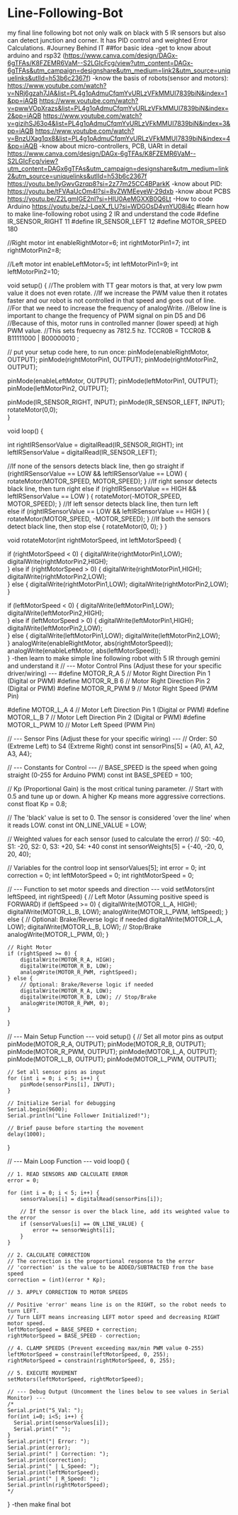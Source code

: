 # Line-Following-Bot
my final line following bot not only walk on black with 5 IR sensors but also can detect junction and corner. It has PID control and weighted Error Calculations.
#Journey Behind IT
##for basic idea
-get to know about arduino and rsp32
(https://www.canva.com/design/DAGx-6gTFAs/K8FZEMR6VaM--S2LGIcFcg/view?utm_content=DAGx-6gTFAs&utm_campaign=designshare&utm_medium=link2&utm_source=uniquelinks&utlId=h53b6c2367f)
-know the basis of robots(sensor and motors):
   https://www.youtube.com/watch?v=NRj6gzah7JA&list=PL4g1oAdmuCfqmYvURLzVFkMMUI7839biN&index=1&pp=iAQB
   https://www.youtube.com/watch?v=pwwVOpXrazs&list=PL4g1oAdmuCfqmYvURLzVFkMMUI7839biN&index=2&pp=iAQB
   https://www.youtube.com/watch?v=gizihSJ63o4&list=PL4g1oAdmuCfqmYvURLzVFkMMUI7839biN&index=3&pp=iAQB
   https://www.youtube.com/watch?v=BnzUXag1qx8&list=PL4g1oAdmuCfqmYvURLzVFkMMUI7839biN&index=4&pp=iAQB
-know about micro-controllers, PCB, UARt in detail
   https://www.canva.com/design/DAGx-6gTFAs/K8FZEMR6VaM--S2LGIcFcg/view?utm_content=DAGx6gTFAs&utm_campaign=designshare&utm_medium=link2&utm_source=uniquelinks&utlId=h53b6c2367f
   https://youtu.be/IyGwvGzrqp8?si=2z77m25CC4BParkK
-know about PID:
    https://youtu.be/tFVAaUcOm4I?si=8vZWMEeyeW-29dxb
-know about PCBS
   https://youtu.be/Z2LgmIGE2nI?si=HIU0AeMGXXB0Q6Lt
-How to code Arduino
   https://youtu.be/zJ-LqeX_fLU?si=WDGOsD4ynYU08i4c
#learn how to make line-following robot using 2 IR
  and understand the code
  #define IR_SENSOR_RIGHT 11
#define IR_SENSOR_LEFT 12
#define MOTOR_SPEED 180

//Right motor
int enableRightMotor=6;
int rightMotorPin1=7;
int rightMotorPin2=8;

//Left motor
int enableLeftMotor=5;
int leftMotorPin1=9;
int leftMotorPin2=10;

void setup()
{
  //The problem with TT gear motors is that, at very low pwm value it does not even rotate.
  //If we increase the PWM value then it rotates faster and our robot is not controlled in that speed and goes out of line.
  //For that we need to increase the frequency of analogWrite.
  //Below line is important to change the frequency of PWM signal on pin D5 and D6
  //Because of this, motor runs in controlled manner (lower speed) at high PWM value.
  //This sets frequecny as 7812.5 hz.
  TCCR0B = TCCR0B & B11111000 | B00000010 ;
  
  // put your setup code here, to run once:
  pinMode(enableRightMotor, OUTPUT);
  pinMode(rightMotorPin1, OUTPUT);
  pinMode(rightMotorPin2, OUTPUT);
  
  pinMode(enableLeftMotor, OUTPUT);
  pinMode(leftMotorPin1, OUTPUT);
  pinMode(leftMotorPin2, OUTPUT);

  pinMode(IR_SENSOR_RIGHT, INPUT);
  pinMode(IR_SENSOR_LEFT, INPUT);
  rotateMotor(0,0);   
}


void loop()
{

  int rightIRSensorValue = digitalRead(IR_SENSOR_RIGHT);
  int leftIRSensorValue = digitalRead(IR_SENSOR_LEFT);

  //If none of the sensors detects black line, then go straight
  if (rightIRSensorValue == LOW && leftIRSensorValue == LOW)
  {
    rotateMotor(MOTOR_SPEED, MOTOR_SPEED);
  }
  //If right sensor detects black line, then turn right
  else if (rightIRSensorValue == HIGH && leftIRSensorValue == LOW )
  {
      rotateMotor(-MOTOR_SPEED, MOTOR_SPEED); 
  }
  //If left sensor detects black line, then turn left  
  else if (rightIRSensorValue == LOW && leftIRSensorValue == HIGH )
  {
      rotateMotor(MOTOR_SPEED, -MOTOR_SPEED); 
  } 
  //If both the sensors detect black line, then stop 
  else 
  {
    rotateMotor(0, 0);
  }
}


void rotateMotor(int rightMotorSpeed, int leftMotorSpeed)
{
  
  if (rightMotorSpeed < 0)
  {
    digitalWrite(rightMotorPin1,LOW);
    digitalWrite(rightMotorPin2,HIGH);    
  }
  else if (rightMotorSpeed > 0)
  {
    digitalWrite(rightMotorPin1,HIGH);
    digitalWrite(rightMotorPin2,LOW);      
  }
  else
  {
    digitalWrite(rightMotorPin1,LOW);
    digitalWrite(rightMotorPin2,LOW);      
  }

  if (leftMotorSpeed < 0)
  {
    digitalWrite(leftMotorPin1,LOW);
    digitalWrite(leftMotorPin2,HIGH);    
  }
  else if (leftMotorSpeed > 0)
  {
    digitalWrite(leftMotorPin1,HIGH);
    digitalWrite(leftMotorPin2,LOW);      
  }
  else 
  {
    digitalWrite(leftMotorPin1,LOW);
    digitalWrite(leftMotorPin2,LOW);      
  }
  analogWrite(enableRightMotor, abs(rightMotorSpeed));
  analogWrite(enableLeftMotor, abs(leftMotorSpeed));    
}
-then learn to make simple line following robot with 5 IR through gemini and understand it
  // --- Motor Control Pins (Adjust these for your specific driver/wiring) ---
#define MOTOR_R_A 5  // Motor Right Direction Pin 1 (Digital or PWM)
#define MOTOR_R_B 6  // Motor Right Direction Pin 2 (Digital or PWM)
#define MOTOR_R_PWM 9  // Motor Right Speed (PWM Pin)

#define MOTOR_L_A 4  // Motor Left Direction Pin 1 (Digital or PWM)
#define MOTOR_L_B 7  // Motor Left Direction Pin 2 (Digital or PWM)
#define MOTOR_L_PWM 10 // Motor Left Speed (PWM Pin)

// --- Sensor Pins (Adjust these for your specific wiring) ---
// Order: S0 (Extreme Left) to S4 (Extreme Right)
const int sensorPins[5] = {A0, A1, A2, A3, A4}; 

// --- Constants for Control ---
// BASE_SPEED is the speed when going straight (0-255 for Arduino PWM)
const int BASE_SPEED = 100; 

// Kp (Proportional Gain) is the most critical tuning parameter.
// Start with 0.5 and tune up or down. A higher Kp means more aggressive corrections.
const float Kp = 0.8; 

// The 'black' value is set to 0. The sensor is considered 'over the line' when it reads LOW.
const int ON_LINE_VALUE = LOW; 

// Weighted values for each sensor (used to calculate the error)
// S0: -40, S1: -20, S2: 0, S3: +20, S4: +40
const int sensorWeights[5] = {-40, -20, 0, 20, 40}; 

// Variables for the control loop
int sensorValues[5];
int error = 0;
int correction = 0;
int leftMotorSpeed = 0;
int rightMotorSpeed = 0;

// --- Function to set motor speeds and direction ---
void setMotors(int leftSpeed, int rightSpeed) {
    // Left Motor (Assuming positive speed is FORWARD)
    if (leftSpeed >= 0) {
        digitalWrite(MOTOR_L_A, HIGH);
        digitalWrite(MOTOR_L_B, LOW);
        analogWrite(MOTOR_L_PWM, leftSpeed);
    } else {
        // Optional: Brake/Reverse logic if needed
        digitalWrite(MOTOR_L_A, LOW);
        digitalWrite(MOTOR_L_B, LOW); // Stop/Brake
        analogWrite(MOTOR_L_PWM, 0); 
    }

    // Right Motor
    if (rightSpeed >= 0) {
        digitalWrite(MOTOR_R_A, HIGH);
        digitalWrite(MOTOR_R_B, LOW);
        analogWrite(MOTOR_R_PWM, rightSpeed);
    } else {
        // Optional: Brake/Reverse logic if needed
        digitalWrite(MOTOR_R_A, LOW);
        digitalWrite(MOTOR_R_B, LOW); // Stop/Brake
        analogWrite(MOTOR_R_PWM, 0); 
    }
}

// --- Main Setup Function ---
void setup() {
    // Set all motor pins as output
    pinMode(MOTOR_R_A, OUTPUT);
    pinMode(MOTOR_R_B, OUTPUT);
    pinMode(MOTOR_R_PWM, OUTPUT);
    pinMode(MOTOR_L_A, OUTPUT);
    pinMode(MOTOR_L_B, OUTPUT);
    pinMode(MOTOR_L_PWM, OUTPUT);

    // Set all sensor pins as input
    for (int i = 0; i < 5; i++) {
        pinMode(sensorPins[i], INPUT);
    }

    // Initialize Serial for debugging
    Serial.begin(9600);
    Serial.println("Line Follower Initialized!");
    
    // Brief pause before starting the movement
    delay(1000); 
}

// --- Main Loop Function ---
void loop() {
    
    // 1. READ SENSORS AND CALCULATE ERROR
    error = 0;
    
    for (int i = 0; i < 5; i++) {
        sensorValues[i] = digitalRead(sensorPins[i]);
        
        // If the sensor is over the black line, add its weighted value to the error
        if (sensorValues[i] == ON_LINE_VALUE) {
            error += sensorWeights[i];
        }
    }

    // 2. CALCULATE CORRECTION
    // The correction is the proportional response to the error
    // 'correction' is the value to be ADDED/SUBTRACTED from the base speed
    correction = (int)(error * Kp);

    // 3. APPLY CORRECTION TO MOTOR SPEEDS
    
    // Positive 'error' means line is on the RIGHT, so the robot needs to turn LEFT.
    // Turn LEFT means increasing LEFT motor speed and decreasing RIGHT motor speed.
    leftMotorSpeed = BASE_SPEED + correction;
    rightMotorSpeed = BASE_SPEED - correction;

    // 4. CLAMP SPEEDS (Prevent exceeding max/min PWM value 0-255)
    leftMotorSpeed = constrain(leftMotorSpeed, 0, 255);
    rightMotorSpeed = constrain(rightMotorSpeed, 0, 255);

    // 5. EXECUTE MOVEMENT
    setMotors(leftMotorSpeed, rightMotorSpeed);
    
    // --- Debug Output (Uncomment the lines below to see values in Serial Monitor) ---
    /*
    Serial.print("S_Val: ");
    for(int i=0; i<5; i++) {
      Serial.print(sensorValues[i]);
      Serial.print(" ");
    }
    Serial.print("| Error: ");
    Serial.print(error);
    Serial.print(" | Correction: ");
    Serial.print(correction);
    Serial.print(" | L_Speed: ");
    Serial.print(leftMotorSpeed);
    Serial.print(" | R_Speed: ");
    Serial.println(rightMotorSpeed);
    */
}
-then make final bot
  

